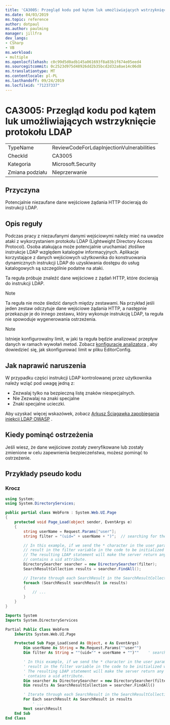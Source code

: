 ```yaml
---
title: 'CA3005: Przegląd kodu pod kątem luk umożliwiających wstrzyknięcie protokołu LDAP'
ms.date: 04/03/2019
ms.topic: reference
author: dotpaul
ms.author: paulming
manager: jillfra
dev_langs:
- CSharp
- VB
ms.workload:
- multiple
ms.openlocfilehash: c0c99d5d0adb145a061693f8a83b1f674e05eed4
ms.sourcegitcommit: 0c2523d975d48926dd2b35bcd2d32a8ae14c06d8
ms.translationtype: MT
ms.contentlocale: pl-PL
ms.lasthandoff: 09/24/2019
ms.locfileid: "71237337"
---
```

# <a name="ca3005-review-code-for-ldap-injection-vulnerabilities"></a>CA3005: Przegląd kodu pod kątem luk umożliwiających wstrzyknięcie protokołu LDAP

|||
|-|-|
|TypeName|ReviewCodeForLdapInjectionVulnerabilities|
|CheckId|CA3005|
|Kategoria|Microsoft.Security|
|Zmiana podziału|Nieprzerwanie|

## <a name="cause"></a>Przyczyna

Potencjalnie niezaufane dane wejściowe żądania HTTP docierają do instrukcji LDAP.

## <a name="rule-description"></a>Opis reguły

Podczas pracy z niezaufanymi danymi wejściowymi należy mieć na uwadze ataki z wykorzystaniem protokołu LDAP (Lightweight Directory Access Protocol). Osoba atakująca może potencjalnie uruchamiać złośliwe instrukcje LDAP względem katalogów informacyjnych. Aplikacje korzystające z danych wejściowych użytkownika do konstruowania dynamicznych instrukcji LDAP do uzyskiwania dostępu do usług katalogowych są szczególnie podatne na ataki.

Ta reguła próbuje znaleźć dane wejściowe z żądań HTTP, które docierają do instrukcji LDAP.

> [!NOTE]
> Ta reguła nie może śledzić danych między zestawami. Na przykład jeśli jeden zestaw odczytuje dane wejściowe żądania HTTP, a następnie przekazuje je do innego zestawu, który wykonuje instrukcję LDAP, ta reguła nie spowoduje wygenerowania ostrzeżenia.

> [!NOTE]
> Istnieje konfigurowalny limit, w jaki ta reguła będzie analizować przepływ danych w ramach wywołań metod. Zobacz [konfigurację analizatora](https://github.com/dotnet/roslyn-analyzers/blob/master/docs/Analyzer%20Configuration.md#dataflow-analysis) , aby dowiedzieć się, jak skonfigurować limit w pliku EditorConfig.

## <a name="how-to-fix-violations"></a>Jak naprawić naruszenia

W przypadku części instrukcji LDAP kontrolowanej przez użytkownika należy wziąć pod uwagę jedną z:
- Zezwalaj tylko na bezpieczną listę znaków niespecjalnych.
- Nie Zezwalaj na znaki specjalne
- Znaki specjalne ucieczki.

Aby uzyskać więcej wskazówek, zobacz [Arkusz Ściągawka zapobiegania iniekcji LDAP OWASP](https://github.com/OWASP/CheatSheetSeries/blob/master/cheatsheets/LDAP_Injection_Prevention_Cheat_Sheet.md) .

## <a name="when-to-suppress-warnings"></a>Kiedy pominąć ostrzeżenia

Jeśli wiesz, że dane wejściowe zostały zweryfikowane lub zostały zmienione w celu zapewnienia bezpieczeństwa, możesz pominąć to ostrzeżenie.

## <a name="pseudo-code-examples"></a>Przykłady pseudo kodu

### <a name="violation"></a>Krocz

```csharp
using System;
using System.DirectoryServices;

public partial class WebForm : System.Web.UI.Page
{
    protected void Page_Load(object sender, EventArgs e)
    {
        string userName = Request.Params["user"];
        string filter = "(uid=" + userName + ")";  // searching for the user entry

        // In this example, if we send the * character in the user parameter which will
        // result in the filter variable in the code to be initialized with (uid=*).
        // The resulting LDAP statement will make the server return any object that
        // contains a uid attribute.
        DirectorySearcher searcher = new DirectorySearcher(filter);
        SearchResultCollection results = searcher.FindAll();

        // Iterate through each SearchResult in the SearchResultCollection.
        foreach (SearchResult searchResult in results)
        {
            // ...
        }
    }
}
```

```vb
Imports System
Imports System.DirectoryServices

Partial Public Class WebForm
    Inherits System.Web.UI.Page

    Protected Sub Page_Load(send As Object, e As EventArgs)
        Dim userName As String = Me.Request.Params(""user"")
        Dim filter As String = ""(uid="" + userName + "")""    ' searching for the user entry

        ' In this example, if we send the * character in the user parameter which will
        ' result in the filter variable in the code to be initialized with (uid=*).
        ' The resulting LDAP statement will make the server return any object that
        ' contains a uid attribute.
        Dim searcher As DirectorySearcher = new DirectorySearcher(filter)
        Dim results As SearchResultCollection = searcher.FindAll()

        ' Iterate through each SearchResult in the SearchResultCollection.
        For Each searchResult As SearchResult in results
            ' ...
        Next searchResult
    End Sub
End Class
```
